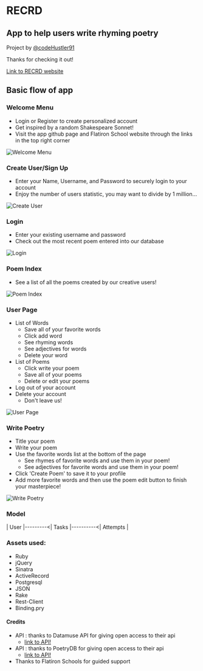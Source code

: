 # RECRD

## App to help users write rhyming poetry

Project by [@codeHustler91](https://github.com/codeHustler91)

Thanks for checking it out!

[Link to RECRD website](https://recrd-react-front-end.firebaseapp.com/)

## Basic flow of app

### Welcome Menu
   * Login or Register to create personalized account
   * Get inspired by a random Shakespeare Sonnet!
   * Visit the app github page and Flatiron School website through the links in the top right corner

   ![Welcome Menu](./app/assets/images/welcome.png)

### Create User/Sign Up
   * Enter your Name, Username, and Password to securely login to your account
   * Enjoy the number of users statistic, you may want to divide by 1 million...
   
   ![Create User](./app/assets/images/create_user.png)

### Login
   * Enter your existing username and password
   * Check out the most recent poem entered into our database

   ![Login](./app/assets/images/login.png)

### Poem Index
   * See a list of all the poems created by our creative users!

   ![Poem Index](./app/assets/images/poem_index.png)

### User Page
   * List of Words
       * Save all of your favorite words
       * Click add word 
       * See rhyming words
       * See adjectives for words
       * Delete your word
   * List of Poems
       * Click write your poem
       * Save all of your poems
       * Delete or edit your poems
   * Log out of your account
   * Delete your account
       * Don't leave us!

   ![User Page](./app/assets/images/user_page.png)

### Write Poetry
   * Title your poem
   * Write your poem
   * Use the favorite words list at the bottom of the page
       * See rhymes of favorite words and use them in your poem!
       * See adjectives for favorite words and use them in your poem!
   * Click 'Create Poem' to save it to your profile
   * Add more favorite words and then use the poem edit button to finish your masterpiece!

   ![Write Poetry](./app/assets/images/write_poetry.png)

### Model

   | User |---------<| Tasks |----------<| Attempts |

### Assets used:
   * Ruby
   * jQuery
   * Sinatra
   * ActiveRecord
   * Postgresql
   * JSON
   * Rake
   * Rest-Client
   * Binding.pry

#### Credits
   * API : thanks to Datamuse API for giving open access to their api
      * [link to API!](https://www.datamuse.com/api/)
   * API : thanks to PoetryDB for giving open access to their api
      * [link to API!](http://poetrydb.org/index.html)
   * Thanks to Flatiron Schools for guided support
